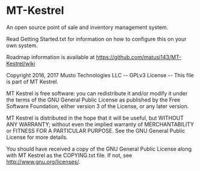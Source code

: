 # MT-Kestrel
An open source point of sale and inventory management system.

Read Getting Started.txt for information on how to configure this on your own system.

Roadmap information is available at https://github.com/matusi143/MT-Kestrel/wiki

Copyright 2016, 2017 Musto Technologies LLC
-- GPLv3 License --
This file is part of MT Kestrel.

MT Kestrel is free software: you can redistribute it and/or modify 
it under the terms of the GNU General Public License as published 
by the Free Software Foundation, either version 3 of the License, 
or any later version.

MT Kestrel is distributed in the hope that it will be useful,
but WITHOUT ANY WARRANTY; without even the implied warranty of
MERCHANTABILITY or FITNESS FOR A PARTICULAR PURPOSE.  See the
GNU General Public License for more details.

You should have received a copy of the GNU General Public License
along with MT Kestrel as the COPYING.txt file.  If not, 
see <http://www.gnu.org/licenses/>.
